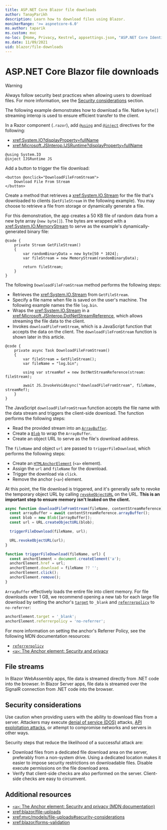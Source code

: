 ```yaml
---
title: ASP.NET Core Blazor file downloads
author: TanayParikh
description: Learn how to download files using Blazor.
monikerRange: '>= aspnetcore-6.0'
ms.author: taparik
ms.custom: mvc
no-loc: [Home, Privacy, Kestrel, appsettings.json, "ASP.NET Core Identity", cookie, Cookie, Blazor, "Blazor Server", "Blazor WebAssembly", "Identity", "Let's Encrypt", Razor, SignalR]
ms.date: 11/09/2021
uid: blazor/file-downloads
---
```

# ASP.NET Core Blazor file downloads

> [!WARNING]
> Always follow security best practices when allowing users to download files. For more information, see the [Security considerations](#security-considerations) section.

The following example demonstrates how to download a file. Native `byte[]` streaming interop is used to ensure efficient transfer to the client.

In a Razor component (`.razor`), add [`@using`](xref:mvc/views/razor#using) and [`@inject`](xref:mvc/views/razor#inject) directives for the following:

* <xref:System.IO?displayProperty=fullName>
* <xref:Microsoft.JSInterop.IJSRuntime?displayProperty=fullName>

```razor
@using System.IO
@inject IJSRuntime JS
```

Add a button to trigger the file download:

```razor
<button @onclick="DownloadFileFromStream">
    Download File From Stream
</button>
```

Create a method that retrieves a <xref:System.IO.Stream> for the file that's downloaded to clients (`GetFileStream` in the following example). You may choose to retrieve a file from storage or dynamically generate a file.

For this demonstration, the app creates a 50 KB file of random data from a new byte array (`new byte[]`). The bytes are wrapped with a <xref:System.IO.MemoryStream> to serve as the example's dynamically-generated binary file:

```razor
@code {
    private Stream GetFileStream()
    {
        var randomBinaryData = new byte[50 * 1024];
        var fileStream = new MemoryStream(randomBinaryData);

        return fileStream;
    }
}
```

The following `DownloadFileFromStream` method performs the following steps:

* Retrieves the <xref:System.IO.Stream> from `GetFileStream`.
* Specify a file name when file is saved on the user's machine. The following example names the file `log.bin`.
* Wraps the <xref:System.IO.Stream> in a <xref:Microsoft.JSInterop.DotNetStreamReference>, which allows streaming the file data to the client.
* Invokes `downloadFileFromStream`, which is a JavaScript function that accepts the data on the client. The `downloadFileFromStream` function is shown later in this article.

```razor
@code {
    private async Task DownloadFileFromStream()
    {
        var fileStream = GetFileStream();
        var fileName = "log.bin";

        using var streamRef = new DotNetStreamReference(stream: fileStream);

        await JS.InvokeVoidAsync("downloadFileFromStream", fileName, streamRef);
    }
}
```

The JavaScript `downloadFileFromStream` function accepts the file name with the data stream and triggers the client-side download. The function performs the following steps:

* Read the provided stream into an [`ArrayBuffer`](https://developer.mozilla.org/docs/Web/JavaScript/Reference/Global_Objects/ArrayBuffer).
* Create a [`Blob`](https://developer.mozilla.org/docs/Web/API/Blob) to wrap the `ArrayBuffer`.
* Create an object URL to serve as the file's download address.

The `fileName` and object `url` are passed to `triggerFileDownload`, which performs the following steps:

* Create an [`HTMLAnchorElement`](https://developer.mozilla.org/docs/Web/API/HTMLAnchorElement) (`<a>` element).
* Assign the `url` and `fileName` for the download.
* Trigger the download via `click`.
* Remove the anchor (`<a>`) element.

At this point, the file download is triggered, and it's generally safe to revoke the temporary object URL by calling [`revokeObjectURL`](https://developer.mozilla.org/docs/Web/API/URL/revokeObjectURL) on the URL. **This is an important step to ensure memory isn't leaked on the client.**

```javascript
async function downloadFileFromStream(fileName, contentStreamReference) {
  const arrayBuffer = await contentStreamReference.arrayBuffer();
  const blob = new Blob([arrayBuffer]);
  const url = URL.createObjectURL(blob);

  triggerFileDownload(fileName, url);

  URL.revokeObjectURL(url);
}

function triggerFileDownload(fileName, url) {
  const anchorElement = document.createElement('a');
  anchorElement.href = url;
  anchorElement.download = fileName ?? '';
  anchorElement.click();
  anchorElement.remove();
}
```

`ArrayBuffer` effectively loads the entire file into client memory. For file downloads over 1 GB, we recommend opening a new tab for each large file download by setting the anchor's [`target`](https://developer.mozilla.org/docs/Web/HTML/Element/a#attr-target) to `_blank` and [`referrerpolicy`](https://developer.mozilla.org/docs/Web/HTML/Element/a#attr-referrerpolicy) to `no-referrer`:

```javascript
anchorElement.target = '_blank';
anchorElement.referrerpolicy = 'no-referrer';
```

For more information on setting the anchor's Referrer Policy, see the following MDN documentation resources:

* [`referrerpolicy`](https://developer.mozilla.org/docs/Web/HTML/Element/a#attr-referrerpolicy)
* [`<a>`: The Anchor element: Security and privacy](https://developer.mozilla.org/docs/Web/HTML/Element/a#security_and_privacy)

## File streams

In Blazor WebAssembly apps, file data is streamed directly from .NET code into the browser. In Blazor Server apps, file data is streamed over the SignalR connection from .NET code into the browser.

## Security considerations

Use caution when providing users with the ability to download files from a server. Attackers may execute [denial of service (DOS)](/windows-hardware/drivers/ifs/denial-of-service) attacks, [API exploitation attacks](https://developer.mozilla.org/docs/Web/HTML/Element/a#security_and_privacy), or attempt to compromise networks and servers in other ways.

Security steps that reduce the likelihood of a successful attack are:

* Download files from a dedicated file download area on the server, preferably from a non-system drive. Using a dedicated location makes it easier to impose security restrictions on downloadable files. Disable execute permissions on the file download area.
* Verify that client-side checks are also performed on the server. Client-side checks are easy to circumvent.

## Additional resources

* [`<a>`: The Anchor element: Security and privacy (MDN documentation)](https://developer.mozilla.org/docs/Web/HTML/Element/a#security_and_privacy)
* <xref:blazor/file-uploads>
* <xref:mvc/models/file-uploads#security-considerations>
* <xref:blazor/forms-validation>

